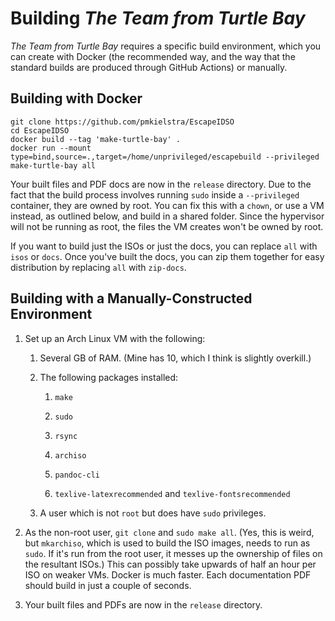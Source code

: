 # Building _The Team from Turtle Bay_

_The Team from Turtle Bay_ requires a specific build environment, which you can create with Docker (the recommended way, and the way that the standard builds are produced through GitHub Actions) or manually.

## Building with Docker

```
git clone https://github.com/pmkielstra/EscapeIDSO
cd EscapeIDSO
docker build --tag 'make-turtle-bay' .
docker run --mount type=bind,source=.,target=/home/unprivileged/escapebuild --privileged make-turtle-bay all
```

Your built files and PDF docs are now in the `release` directory.  Due to the fact that the build process involves running `sudo` inside a `--privileged` container, they are owned by root.  You can fix this with a `chown`, or use a VM instead, as outlined below, and build in a shared folder.  Since the hypervisor will not be running as root, the files the VM creates won't be owned by root.

If you want to build just the ISOs or just the docs, you can replace `all` with `isos` or `docs`.  Once you've built the docs, you can zip them together for easy distribution by replacing `all` with `zip-docs`.

## Building with a Manually-Constructed Environment

1. Set up an Arch Linux VM with the following:
   
   1. Several GB of RAM.  (Mine has 10, which I think is slightly overkill.)
   
   2. The following packages installed:
      
      1. `make`
      
      2. `sudo`
      
      3. `rsync`
      
      4. `archiso`
      
      5. `pandoc-cli`
      
      6. `texlive-latexrecommended` and `texlive-fontsrecommended`
   
   3. A user which is not `root` but does have `sudo` privileges.

2. As the non-root user, `git clone` and `sudo make all`.  (Yes, this is weird, but `mkarchiso`, which is used to build the ISO images, needs to run as `sudo`.  If it's run from the root user, it messes up the ownership of files on the resultant ISOs.)  This can possibly take upwards of half an hour per ISO on weaker VMs.  Docker is much faster.  Each documentation PDF should build in just a couple of seconds.

3. Your built files and PDFs are now in the `release` directory.
